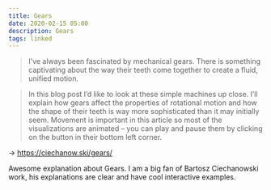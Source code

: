 ```yaml
---
title: Gears
date: 2020-02-15 05:00
description: Gears
tags: linked
---
```


> I’ve always been fascinated by mechanical gears. There is something captivating about the way their teeth come together to create a fluid, unified motion.

> In this blog post I’d like to look at these simple machines up close. I’ll explain how gears affect the properties of rotational motion and how the shape of their teeth is way more sophisticated than it may initially seem. Movement is important in this article so most of the visualizations are animated – you can play and pause them by clicking on the button in their bottom left corner. 

→ https://ciechanow.ski/gears/

Awesome explanation about Gears. I am a big fan of Bartosz Ciechanowski work, his explanations are clear and have cool interactive examples.
